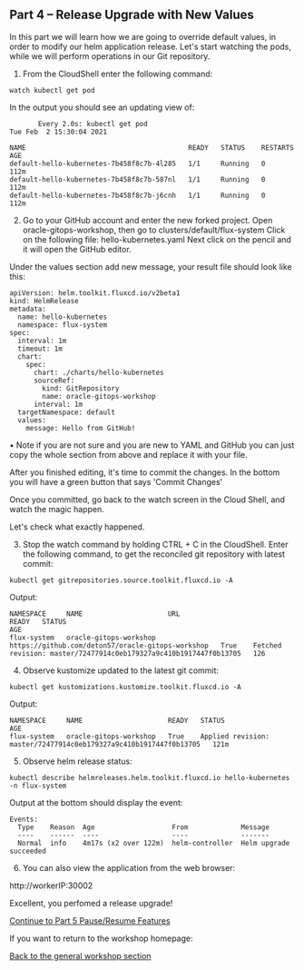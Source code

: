 ## Part 4 – Release Upgrade with New Values ## 

In this part we will learn how we are going to override default values, in order to modify our helm application release.
Let's start watching the pods, while we will perform operations in our Git repository.
 

1.	From the CloudShell enter the following command: 
```
watch kubectl get pod
```
In the output you should see an updating view of: 

```
       Every 2.0s: kubectl get pod                                                                                                    Tue Feb  2 15:30:04 2021

NAME                                        READY   STATUS    RESTARTS   AGE
default-hello-kubernetes-7b458f8c7b-4l285   1/1     Running   0          112m
default-hello-kubernetes-7b458f8c7b-587nl   1/1     Running   0          112m
default-hello-kubernetes-7b458f8c7b-j6cnh   1/1     Running   0          112m
```

2.	Go to your GitHub account and enter the new forked project.
Open oracle-gitops-workshop, then go to clusters/default/flux-system
Click on the following file: hello-kubernetes.yaml
Next click on the pencil and it will open the GitHub editor. 
 
Under the values section add new message, your result file should look like this:

``` 
apiVersion: helm.toolkit.fluxcd.io/v2beta1
kind: HelmRelease
metadata:
  name: hello-kubernetes
  namespace: flux-system
spec:
  interval: 1m
  timeout: 1m
  chart:
    spec:
      chart: ./charts/hello-kubernetes
      sourceRef:
        kind: GitRepository
        name: oracle-gitops-workshop
      interval: 1m
  targetNamespace: default
  values:
    message: Hello from GitHub!
```

•	Note if you are not sure and you are new to YAML and GitHub you can just copy the whole section from above and replace it with your file. 


 After you finished editing, it's time to commit the changes.
 In the bottom you will have a green button that says 'Commit Changes'

Once you committed, go back to the watch screen in the Cloud Shell, and watch the magic happen.  


Let's check what exactly happened. 


3.	Stop the watch command by holding CTRL + C in the CloudShell.
Enter the following command, to get the reconciled git repository with latest commit:

```
kubectl get gitrepositories.source.toolkit.fluxcd.io -A
```

Output:
```
NAMESPACE     NAME                     URL                                                 READY   STATUS                                                              AGE
flux-system   oracle-gitops-workshop   https://github.com/deton57/oracle-gitops-workshop   True    Fetched revision: master/72477914c0eb179327a9c410b1917447f0b13705   126 
```

4.	Observe kustomize updated to the latest git commit:

```
kubectl get kustomizations.kustomize.toolkit.fluxcd.io -A
```

Output:
```
NAMESPACE     NAME                     READY   STATUS                                                              AGE
flux-system   oracle-gitops-workshop   True    Applied revision: master/72477914c0eb179327a9c410b1917447f0b13705   121m
```


5.	Observe helm release status:

```
kubectl describe helmreleases.helm.toolkit.fluxcd.io hello-kubernetes -n flux-system
```

Output at the bottom should display the event: 
```
Events:
  Type    Reason  Age                   From             Message
  ----    ------  ----                  ----             -------
  Normal  info    4m17s (x2 over 122m)  helm-controller  Helm upgrade succeeded
```

6.	You can also view the application from the web browser:

http://workerIP:30002

Excellent, you perfomed a release upgrade!

[Continue to Part 5 Pause/Resume Features](part5.md) 

If you want to return to the workshop homepage:

[Back to the general workshop section](README.md)
